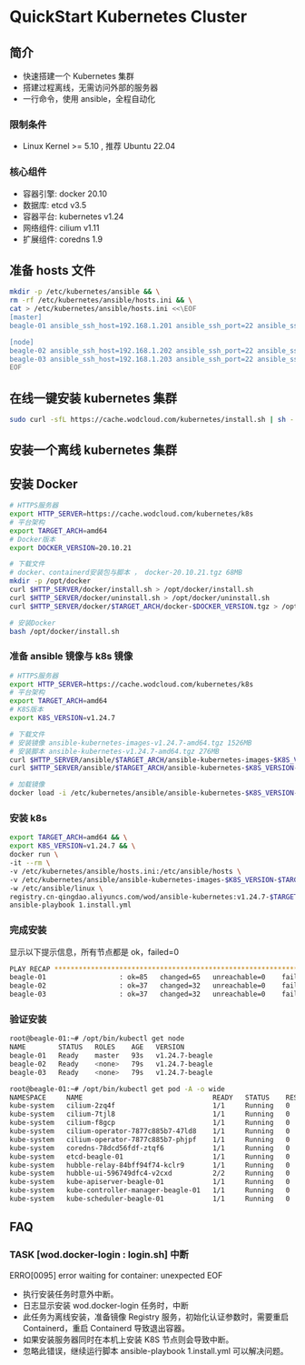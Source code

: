 # QuickStart Kubernetes Cluster

## 简介

- 快速搭建一个 Kubernetes 集群
- 搭建过程离线，无需访问外部的服务器
- 一行命令，使用 ansible，全程自动化

### 限制条件

- Linux Kernel >= 5.10 , 推荐 Ubuntu 22.04

### 核心组件

- 容器引擎: docker 20.10
- 数据库: etcd v3.5
- 容器平台: kubernetes v1.24
- 网络组件: cilium v1.11
- 扩展组件: coredns 1.9

## 准备 hosts 文件

```bash
mkdir -p /etc/kubernetes/ansible && \
rm -rf /etc/kubernetes/ansible/hosts.ini && \
cat > /etc/kubernetes/ansible/hosts.ini <<\EOF
[master]
beagle-01 ansible_ssh_host=192.168.1.201 ansible_ssh_port=22 ansible_ssh_user=root

[node]
beagle-02 ansible_ssh_host=192.168.1.202 ansible_ssh_port=22 ansible_ssh_user=root
beagle-03 ansible_ssh_host=192.168.1.203 ansible_ssh_port=22 ansible_ssh_user=root
EOF
```

## 在线一键安装 kubernetes 集群

```bash
sudo curl -sfL https://cache.wodcloud.com/kubernetes/install.sh | sh -
```

## 安装一个离线 kubernetes 集群

## 安装 Docker

```bash
# HTTPS服务器
export HTTP_SERVER=https://cache.wodcloud.com/kubernetes/k8s
# 平台架构
export TARGET_ARCH=amd64
# Docker版本
export DOCKER_VERSION=20.10.21

# 下载文件
# docker、containerd安装包与脚本 ， docker-20.10.21.tgz 68MB
mkdir -p /opt/docker
curl $HTTP_SERVER/docker/install.sh > /opt/docker/install.sh
curl $HTTP_SERVER/docker/uninstall.sh > /opt/docker/uninstall.sh
curl $HTTP_SERVER/docker/$TARGET_ARCH/docker-$DOCKER_VERSION.tgz > /opt/docker/docker-$DOCKER_VERSION.tgz

# 安装Docker
bash /opt/docker/install.sh
```

### 准备 ansible 镜像与 k8s 镜像

```bash
# HTTPS服务器
export HTTP_SERVER=https://cache.wodcloud.com/kubernetes/k8s
# 平台架构
export TARGET_ARCH=amd64
# K8S版本
export K8S_VERSION=v1.24.7

# 下载文件
# 安装镜像 ansible-kubernetes-images-v1.24.7-amd64.tgz 1526MB
# 安装脚本 ansible-kubernetes-v1.24.7-amd64.tgz 276MB
curl $HTTP_SERVER/ansible/$TARGET_ARCH/ansible-kubernetes-images-$K8S_VERSION-$TARGET_ARCH.tgz > /etc/kubernetes/ansible/ansible-kubernetes-images-$K8S_VERSION-$TARGET_ARCH.tgz
curl $HTTP_SERVER/ansible/$TARGET_ARCH/ansible-kubernetes-$K8S_VERSION-$TARGET_ARCH.tgz > /etc/kubernetes/ansible/ansible-kubernetes-$K8S_VERSION-$TARGET_ARCH.tgz

# 加载镜像
docker load -i /etc/kubernetes/ansible/ansible-kubernetes-$K8S_VERSION-$TARGET_ARCH.tgz
```

### 安装 k8s

```bash
export TARGET_ARCH=amd64 && \
export K8S_VERSION=v1.24.7 && \
docker run \
-it --rm \
-v /etc/kubernetes/ansible/hosts.ini:/etc/ansible/hosts \
-v /etc/kubernetes/ansible/ansible-kubernetes-images-$K8S_VERSION-$TARGET_ARCH.tgz:/etc/ansible/linux/roles/wod.registry/files/images/ansible-kubernetes-images-$K8S_VERSION-$TARGET_ARCH.tgz \
-w /etc/ansible/linux \
registry.cn-qingdao.aliyuncs.com/wod/ansible-kubernetes:v1.24.7-$TARGET_ARCH \
ansible-playbook 1.install.yml
```

### 完成安装

显示以下提示信息，所有节点都是 ok，failed=0

```bash
PLAY RECAP *******************************************************************************************************
beagle-01                  : ok=85   changed=65   unreachable=0    failed=0    skipped=23   rescued=0    ignored=6
beagle-02                  : ok=37   changed=32   unreachable=0    failed=0    skipped=6    rescued=0    ignored=1
beagle-03                  : ok=37   changed=32   unreachable=0    failed=0    skipped=6    rescued=0    ignored=1
```

### 验证安装

```bash
root@beagle-01:~# /opt/bin/kubectl get node
NAME        STATUS   ROLES    AGE   VERSION
beagle-01   Ready    master   93s   v1.24.7-beagle
beagle-02   Ready    <none>   79s   v1.24.7-beagle
beagle-03   Ready    <none>   79s   v1.24.7-beagle

root@beagle-01:~# /opt/bin/kubectl get pod -A -o wide
NAMESPACE     NAME                                READY   STATUS    RESTARTS   AGE   IP              NODE        NOMINATED NODE   READINESS GATES
kube-system   cilium-2zq4f                        1/1     Running   0          76s   192.168.1.202   beagle-02   <none>           <none>
kube-system   cilium-7tjl8                        1/1     Running   0          76s   192.168.1.203   beagle-03   <none>           <none>
kube-system   cilium-f8gcp                        1/1     Running   0          76s   192.168.1.201   beagle-01   <none>           <none>
kube-system   cilium-operator-7877c885b7-47ld8    1/1     Running   0          76s   192.168.1.202   beagle-02   <none>           <none>
kube-system   cilium-operator-7877c885b7-phjpf    1/1     Running   0          76s   192.168.1.203   beagle-03   <none>           <none>
kube-system   coredns-78dcd56fdf-ztqf6            1/1     Running   0          74s   10.2.0.134      beagle-01   <none>           <none>
kube-system   etcd-beagle-01                      1/1     Running   0          97s   192.168.1.201   beagle-01   <none>           <none>
kube-system   hubble-relay-84bff94f74-kclr9       1/1     Running   0          76s   10.2.0.234      beagle-01   <none>           <none>
kube-system   hubble-ui-596749dfc4-v2cxd          2/2     Running   0          76s   10.2.0.248      beagle-01   <none>           <none>
kube-system   kube-apiserver-beagle-01            1/1     Running   0          89s   192.168.1.201   beagle-01   <none>           <none>
kube-system   kube-controller-manager-beagle-01   1/1     Running   0          99s   192.168.1.201   beagle-01   <none>           <none>
kube-system   kube-scheduler-beagle-01            1/1     Running   0          99s   192.168.1.201   beagle-01   <none>           <none>
```

## FAQ

### TASK [wod.docker-login : login.sh] 中断

ERRO[0095] error waiting for container: unexpected EOF

- 执行安装任务时意外中断。
- 日志显示安装 wod.docker-login 任务时，中断
- 此任务为离线安装，准备镜像 Registry 服务，初始化认证参数时，需要重启 Containerd，重启 Containerd 导致退出容器。
- 如果安装服务器同时在本机上安装 K8S 节点则会导致中断。
- 忽略此错误，继续运行脚本 ansible-playbook 1.install.yml 可以解决问题。
